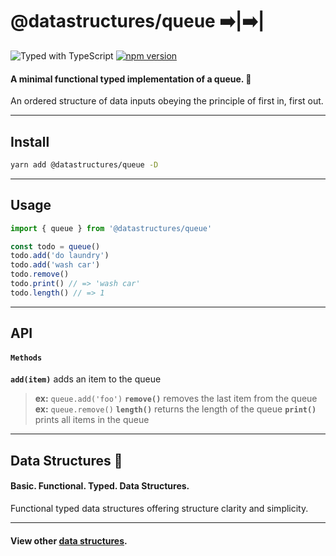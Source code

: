 # @datastructures/queue ➡️|➡️|

![Typed with TypeScript](https://flat.badgen.net/badge/icon/Typed?icon=typescript&label&labelColor=blue&color=555555)
[![npm version](https://badge.fury.io/js/%40datastructures%2Fqueue.svg)](https://badge.fury.io/js/%40datastructures%2Fqueue)

#### A minimal functional typed implementation of a queue. 🦄

An ordered structure of data inputs obeying the principle of first in, first out.

---

## Install

```sh
yarn add @datastructures/queue -D
```

---
## Usage

```typescript
import { queue } from '@datastructures/queue'

const todo = queue()
todo.add('do laundry')
todo.add('wash car')
todo.remove()
todo.print() // => 'wash car'
todo.length() // => 1
```

---

## API

#### `Methods`

**`add(item)`** adds an item to the queue
> **ex:** `queue.add('foo')`
**`remove()`** removes the last item from the queue
> **ex:** `queue.remove()`
**`length()`** returns the length of the queue
**`print()`** prints all items in the queue

---

## Data Structures 🦄

#### Basic. Functional. Typed. Data Structures.

Functional typed data structures offering structure clarity and simplicity.

---

#### View other [data structures](https://github.com/yowainwright/data-structures).

